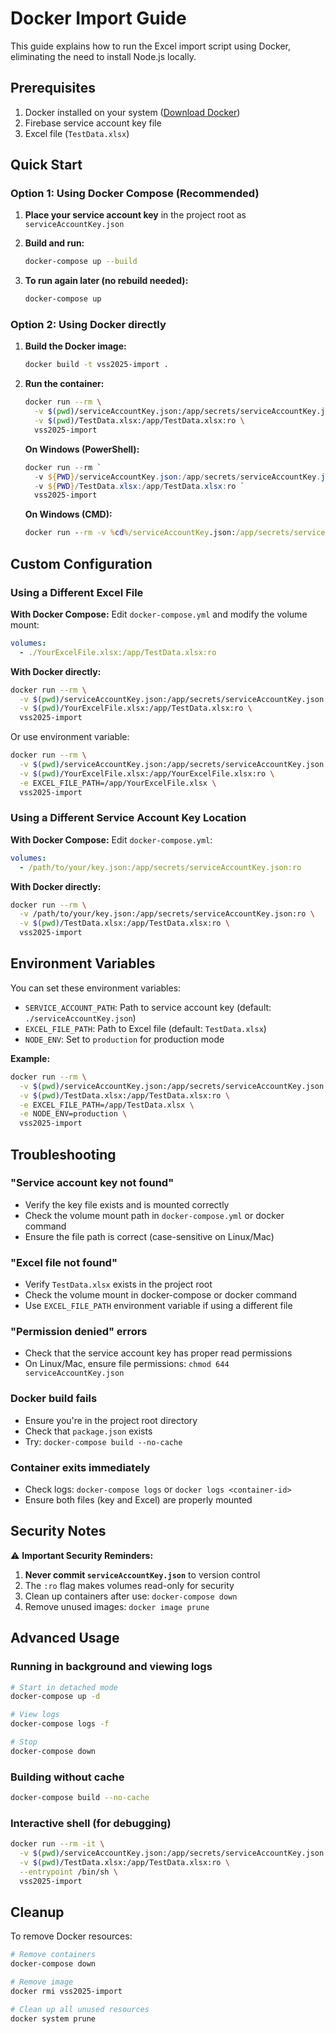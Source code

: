 # Docker Import Guide

This guide explains how to run the Excel import script using Docker, eliminating the need to install Node.js locally.

## Prerequisites

1. Docker installed on your system ([Download Docker](https://www.docker.com/products/docker-desktop))
2. Firebase service account key file
3. Excel file (`TestData.xlsx`)

## Quick Start

### Option 1: Using Docker Compose (Recommended)

1. **Place your service account key** in the project root as `serviceAccountKey.json`

2. **Build and run:**
   ```bash
   docker-compose up --build
   ```

3. **To run again later (no rebuild needed):**
   ```bash
   docker-compose up
   ```

### Option 2: Using Docker directly

1. **Build the Docker image:**
   ```bash
   docker build -t vss2025-import .
   ```

2. **Run the container:**
   ```bash
   docker run --rm \
     -v $(pwd)/serviceAccountKey.json:/app/secrets/serviceAccountKey.json:ro \
     -v $(pwd)/TestData.xlsx:/app/TestData.xlsx:ro \
     vss2025-import
   ```

   **On Windows (PowerShell):**
   ```powershell
   docker run --rm `
     -v ${PWD}/serviceAccountKey.json:/app/secrets/serviceAccountKey.json:ro `
     -v ${PWD}/TestData.xlsx:/app/TestData.xlsx:ro `
     vss2025-import
   ```

   **On Windows (CMD):**
   ```cmd
   docker run --rm -v %cd%/serviceAccountKey.json:/app/secrets/serviceAccountKey.json:ro -v %cd%/TestData.xlsx:/app/TestData.xlsx:ro vss2025-import
   ```

## Custom Configuration

### Using a Different Excel File

**With Docker Compose:**
Edit `docker-compose.yml` and modify the volume mount:
```yaml
volumes:
  - ./YourExcelFile.xlsx:/app/TestData.xlsx:ro
```

**With Docker directly:**
```bash
docker run --rm \
  -v $(pwd)/serviceAccountKey.json:/app/secrets/serviceAccountKey.json:ro \
  -v $(pwd)/YourExcelFile.xlsx:/app/TestData.xlsx:ro \
  vss2025-import
```

Or use environment variable:
```bash
docker run --rm \
  -v $(pwd)/serviceAccountKey.json:/app/secrets/serviceAccountKey.json:ro \
  -v $(pwd)/YourExcelFile.xlsx:/app/YourExcelFile.xlsx:ro \
  -e EXCEL_FILE_PATH=/app/YourExcelFile.xlsx \
  vss2025-import
```

### Using a Different Service Account Key Location

**With Docker Compose:**
Edit `docker-compose.yml`:
```yaml
volumes:
  - /path/to/your/key.json:/app/secrets/serviceAccountKey.json:ro
```

**With Docker directly:**
```bash
docker run --rm \
  -v /path/to/your/key.json:/app/secrets/serviceAccountKey.json:ro \
  -v $(pwd)/TestData.xlsx:/app/TestData.xlsx:ro \
  vss2025-import
```

## Environment Variables

You can set these environment variables:

- `SERVICE_ACCOUNT_PATH`: Path to service account key (default: `./serviceAccountKey.json`)
- `EXCEL_FILE_PATH`: Path to Excel file (default: `TestData.xlsx`)
- `NODE_ENV`: Set to `production` for production mode

**Example:**
```bash
docker run --rm \
  -v $(pwd)/serviceAccountKey.json:/app/secrets/serviceAccountKey.json:ro \
  -v $(pwd)/TestData.xlsx:/app/TestData.xlsx:ro \
  -e EXCEL_FILE_PATH=/app/TestData.xlsx \
  -e NODE_ENV=production \
  vss2025-import
```

## Troubleshooting

### "Service account key not found"
- Verify the key file exists and is mounted correctly
- Check the volume mount path in `docker-compose.yml` or docker command
- Ensure the file path is correct (case-sensitive on Linux/Mac)

### "Excel file not found"
- Verify `TestData.xlsx` exists in the project root
- Check the volume mount in docker-compose or docker command
- Use `EXCEL_FILE_PATH` environment variable if using a different file

### "Permission denied" errors
- Check that the service account key has proper read permissions
- On Linux/Mac, ensure file permissions: `chmod 644 serviceAccountKey.json`

### Docker build fails
- Ensure you're in the project root directory
- Check that `package.json` exists
- Try: `docker-compose build --no-cache`

### Container exits immediately
- Check logs: `docker-compose logs` or `docker logs <container-id>`
- Ensure both files (key and Excel) are properly mounted

## Security Notes

⚠️ **Important Security Reminders:**

1. **Never commit `serviceAccountKey.json`** to version control
2. The `:ro` flag makes volumes read-only for security
3. Clean up containers after use: `docker-compose down`
4. Remove unused images: `docker image prune`

## Advanced Usage

### Running in background and viewing logs

```bash
# Start in detached mode
docker-compose up -d

# View logs
docker-compose logs -f

# Stop
docker-compose down
```

### Building without cache

```bash
docker-compose build --no-cache
```

### Interactive shell (for debugging)

```bash
docker run --rm -it \
  -v $(pwd)/serviceAccountKey.json:/app/secrets/serviceAccountKey.json:ro \
  -v $(pwd)/TestData.xlsx:/app/TestData.xlsx:ro \
  --entrypoint /bin/sh \
  vss2025-import
```

## Cleanup

To remove Docker resources:

```bash
# Remove containers
docker-compose down

# Remove image
docker rmi vss2025-import

# Clean up all unused resources
docker system prune
```

